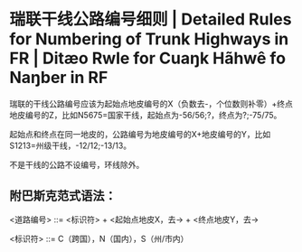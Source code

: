 # 瑞联干线公路编号细则 | Detailed Rules for Numbering of Trunk Highways in FR | Ditæo Rwle for Cuaŋk Hãhwê fo Naŋber in RF  

瑞联的干线公路编号应该为起始点地皮编号的X（负数去-，个位数则补零）+终点地皮编号的Z，比如N5675=国家干线，起始点为-56/56;?，终点为?;-75/75。 

起始点和终点在同一地皮的，公路编号为地皮编号的X+地皮编号的Y，比如S1213=州级干线，-12/12;-13/13。 

不是干线的公路不设编号，环线除外。 

## 附巴斯克范式语法： 

 <道路编号> ::= <标识符> + <起始点地皮X，去-> + <终点地皮Y，去-> 

<标识符> ::= C（跨国），N（国内），S（州/市内） 
